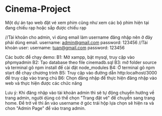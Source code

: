 # Cinema-Project
Một dự án tạo web đặt vé xem phim cũng như xem các bộ phim hiện tại đang chiếu rạp hoặc sắp được chiếu rạp

//Tài khoản cho admin, vì dùng email làm username đăng nhập nên ở đây phải dùng email.
username: admin@gmail.com
password: 123456
//Tài khoản user:
username: tuan@gmail.com
password: 123456

Các bước để chạy demo:
B1: Mở xampp, bật mysql, truy cập vào phpmyadmin
B2: Tạo database theo file cinemadb.sql
B3: mở folder source và terminal gõ npm install để cài đặt node_modules
B4: Ở terminal gõ npm start để chạy chương trình
B5: Truy cập vào đường dẫn http:localhost/3000 để truy cập vào trang chủ
B6: Chọn đăng nhập để thực hiện đăng nhập vào web và thực hiện được các chức năng

Lưu ý: Khi đăng nhập vào tài khoản admin thì sẽ tự động chuyển hướng về trang admin, người dùng có thể chọn "Trang đặt vé" để chuyển sang trang home. Để trở về thì ấn vào username ở góc trái hộp lựa chọn sẽ hiện ra và chon "Admin Page" để vào trang admin.
